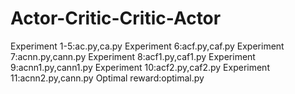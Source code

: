 # Actor-Critic-Critic-Actor
Experiment 1-5:ac.py,ca.py
Experiment 6:acf.py,caf.py
Experiment 7:acnn.py,cann.py
Experiment 8:acf1.py,caf1.py
Experiment 9:acnn1.py,cann1.py
Experiment 10:acf2.py,caf2.py
Experiment 11:acnn2.py,cann.py
Optimal reward:optimal.py
